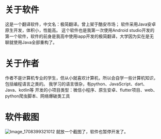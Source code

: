 # 关于软件
这是一个翻译软件，中文名：极简翻译。曾上架于酷安市场；
软件采用Java安卓原生开发，体积小，性能高。
这个软件也是我第一次使用Android studio开发的第一个软件，软件的前身是我高中使用iapp开发的极简翻译，大学因为实在是无聊就使用Java全部重构了。
# 关于作者
作者不是计算机专业的学生，但从小就喜欢计算机，所以会自学一些计算机知识，包括编程语言之类的。
我学习的语言很杂，有python、JavaScript、dart、Java、kotlin等
开发的小项目类型：微信小程序、原生安卓、flutter项目、web、python爬虫脚本、网络爆破类工具
# 软件截图
![Image_1708399321012](https://github.com/pureskys/Simplified-translation/assets/122188758/06cbff84-f6fd-43f2-a68c-f47c6f6f456d)
就放一个截图了，软件也暂停开发了。
